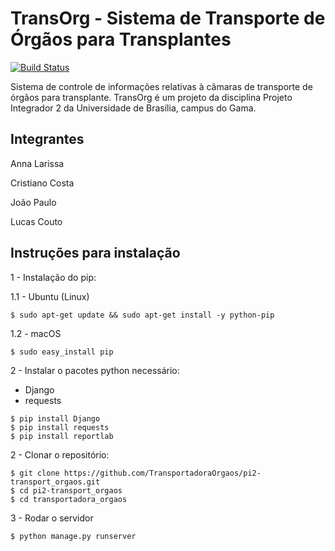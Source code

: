 TransOrg - Sistema de Transporte de Órgãos para Transplantes
========

[![Build Status](https://travis-ci.org/TransportadoraOrgaos/pi2-transport_orgaos.svg?branch=master)](https://travis-ci.org/TransportadoraOrgaos/pi2-transport_orgaos)

Sistema de controle de informações relativas à câmaras de transporte de órgãos para transplante. TransOrg é um projeto da disciplina Projeto
Integrador 2 da Universidade de Brasília, campus do Gama.

Integrantes
-----------
Anna Larissa

Cristiano Costa

João Paulo

Lucas Couto

Instruções para instalação
--------------------------

1 - Instalação do pip:

  1.1 - Ubuntu (Linux)

  ```
  $ sudo apt-get update && sudo apt-get install -y python-pip
  ```
  
  1.2 - macOS
  
  ```
  $ sudo easy_install pip
  ```
  
2 - Instalar o pacotes python necessário:

 * Django
 * requests
 
 ```
 $ pip install Django
 $ pip install requests
 $ pip install reportlab
 ```

2 - Clonar o repositório:

```
$ git clone https://github.com/TransportadoraOrgaos/pi2-transport_orgaos.git
$ cd pi2-transport_orgaos
$ cd transportadora_orgaos
```

3 - Rodar o servidor

 ```
 $ python manage.py runserver
 ```
